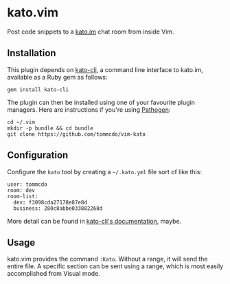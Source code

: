 kato.vim
========

Post code snippets to a [kato.im][kato] chat room from inside Vim.

Installation
------------

This plugin depends on [kato-cli][kato-cli], a command line interface to
kato.im, available as a Ruby gem as follows:

	gem install kato-cli

The plugin can then be installed using one of your favourite plugin managers.
Here are instructions if you're using [Pathogen][pathogen]:

	cd ~/.vim
	mkdir -p bundle && cd bundle
	git clone https://github.com/tommcdo/vim-kato

Configuration
-------------

Configure the `kato` tool by creating a `~/.kato.yml` file sort of like this:

	user: tommcdo
	room: dev
	room-list:
	  dev: f3098cda27178e87e8d
	  business: 280c8abbe033882268d

More detail can be found in [kato-cli's documentation][kato-cli], maybe.

Usage
-----

kato.vim provides the command `:Kato`. Without a range, it will send the entire
file. A specific section can be sent using a range, which is most easily
accomplished from Visual mode.

[kato]: https://kato.im
[pathogen]: https://github.com/tpope/vim-pathogen
[kato-cli]: https://github.com/tommcdo/kato-cli
